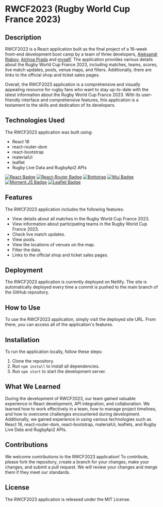 # RWCF2023 (Rugby World Cup France 2023)
## Description
RWCF2023 is a React application built as the final project of a 16-week front-end development boot camp by a team of three developers, [Aleksandr Riabov](https://github.com/AleksandrRiabov), [Ainhoa Prada](https://github.com/nowinoa) and  [myself](https://github.com/AlanaBF). The application provides various details about the Rugby World Cup France 2023, including matches, teams, scores, live match updates, pools, venue maps, and filters. Additionally, there are links to the official shop and ticket sales pages.

Overall, the RWCF2023 application is a comprehensive and visually appealing resource for rugby fans who want to stay up-to-date with the latest information about the Rugby World Cup France 2023. With its user-friendly interface and comprehensive features, this application is a testament to the skills and dedication of its developers.

## Technologies Used
The RWCF2023 application was built using:

- React 18
- react-router-dom
- react-bootstrap
- materialUi
- leaflet
- Rugby Live Data and RugbyApi2 APIs

[![React Badge](https://img.shields.io/badge/-React-61DBFB?style=for-the-badge&labelColor=black&logo=react&logoColor=61DBFB)](#)
[![React-Router Badge](https://img.shields.io/badge/React_Router-CA4245?style=for-the-badge&logo=react-router&logoColor=white)](#)
[![Bottstrap](https://img.shields.io/badge/Bootstrap-563D7C?style=for-the-badge&logo=bootstrap&logoColor=white)](#)
[![Mui Badge](https://img.shields.io/badge/Material%20UI-007FFF?style=for-the-badge&logo=mui&logoColor=white)](#)
[![Moment.JS Badge](https://img.shields.io/badge/-Moment.JS-black?style=for-the-badge)](#)
[![Leaflet Badge](https://img.shields.io/badge/-Leaflet-green?style=for-the-badge)](#)

## Features
The RWCF2023 application includes the following features:
- View details about all matches in the Rugby World Cup France 2023.
- View information about participating teams in the Rugby World Cup France 2023.
- Check live match updates.
- View pools.
- View the locations of venues on the map.
- Filter the data.
- Links to the official shop and ticket sales pages.

## Deployment
The RWCF2023 application is currently deployed on Netlify. The site is automatically deployed every time a commit is pushed to the main branch of the GitHub repository.

## How to Use
To use the RWCF2023 application, simply visit the deployed site URL. From there, you can access all of the application's features.

## Installation
To run the application locally, follow these steps:

1. Clone the repository.
2. Run `` npm install `` to install all dependencies.
3. Run `` npm start `` to start the development server.

## What We Learned
During the development of RWCF2023, our team gained valuable experience in React development, API integration, and collaboration. We learned how to work effectively in a team, how to manage project timelines, and how to overcome challenges encountered during development. Additionally, we gained experience in using various technologies such as React 18, react-router-dom, react-bootstrap, materialUi, leaflets, and Rugby Live Data and RugbyApi2 APIs.


## Contributions
We welcome contributions to the RWCF2023 application! To contribute, please fork the repository, create a branch for your changes, make your changes, and submit a pull request. We will review your changes and merge them if they meet our standards.

## License
The RWCF2023 application is released under the MIT License.
